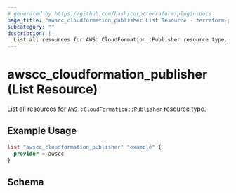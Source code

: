 ```yaml
---
# generated by https://github.com/hashicorp/terraform-plugin-docs
page_title: "awscc_cloudformation_publisher List Resource - terraform-provider-awscc"
subcategory: ""
description: |-
  List all resources for AWS::CloudFormation::Publisher resource type.
---
```


# awscc_cloudformation_publisher (List Resource)

List all resources for `AWS::CloudFormation::Publisher` resource type.

## Example Usage

```terraform
list "awscc_cloudformation_publisher" "example" {
  provider = awscc
}
```

<!-- schema generated by tfplugindocs -->
## Schema
